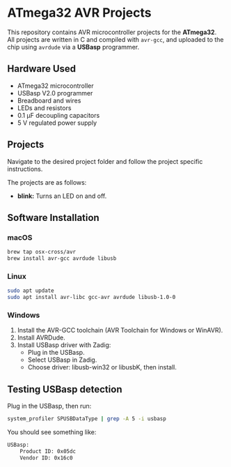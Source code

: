 # ATmega32 AVR Projects

This repository contains AVR microcontroller projects for the **ATmega32**.  
All projects are written in C and compiled with `avr-gcc`, and uploaded to the chip using `avrdude` via a **USBasp** programmer.

## Hardware Used

- ATmega32 microcontroller
- USBasp V2.0 programmer
- Breadboard and wires
- LEDs and resistors
- 0.1 µF decoupling capacitors
- 5 V regulated power supply

## Projects

Navigate to the desired project folder and follow the project specific instructions.

The projects are as follows:

- **blink:** Turns an LED on and off.

## Software Installation

### macOS

```bash
brew tap osx-cross/avr
brew install avr-gcc avrdude libusb
```

### Linux

```bash
sudo apt update
sudo apt install avr-libc gcc-avr avrdude libusb-1.0-0
```

### Windows

1. Install the AVR-GCC toolchain (AVR Toolchain for Windows or WinAVR).
2. Install AVRDude.
3. Install USBasp driver with Zadig:
   - Plug in the USBasp.
   - Select USBasp in Zadig.
   - Choose driver: libusb-win32 or libusbK, then install.

## Testing USBasp detection

Plug in the USBasp, then run:

```bash
system_profiler SPUSBDataType | grep -A 5 -i usbasp
```

You should see something like:

```bash
USBasp:
    Product ID: 0x05dc
    Vendor ID: 0x16c0
```
